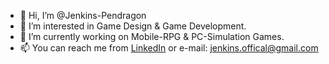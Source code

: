 - 👋 Hi, I’m @Jenkins-Pendragon
- 👀 I’m interested in Game Design & Game Development.
- 🌱 I’m currently working on Mobile-RPG & PC-Simulation Games. 
- 📫 You can reach me from [LinkedIn](https://www.linkedin.com/in/jenkinspendragon/) or e-mail: jenkins.offical@gmail.com



